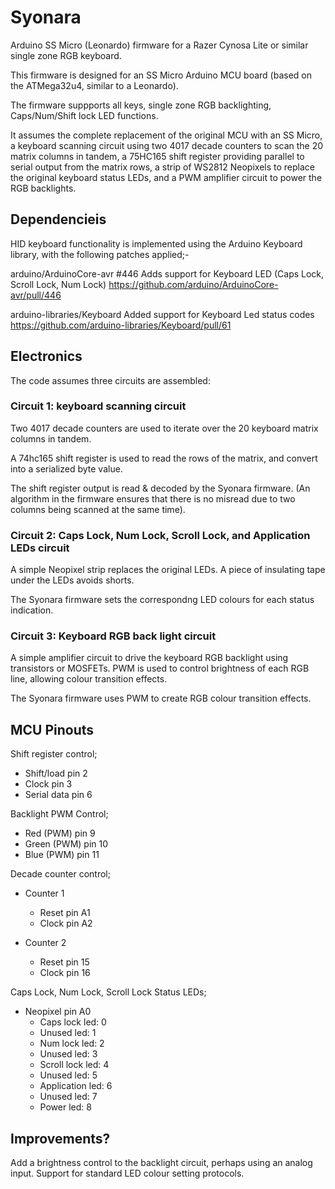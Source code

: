# Syonara
Arduino SS Micro (Leonardo) firmware for a Razer Cynosa Lite or similar single zone RGB keyboard.

This firmware is designed for an SS Micro Arduino MCU board (based on the ATMega32u4, similar to a Leonardo).

The firmware suppports all keys, single zone RGB backlighting, Caps/Num/Shift lock LED functions.

It assumes the complete replacement of the original MCU with an SS Micro, a keyboard scanning circuit using two 4017 decade counters to scan the 20 matrix columns in tandem,  a 75HC165 shift register providing parallel to serial output from the matrix rows, a strip of WS2812 Neopixels to replace the original keyboard status LEDs, and a PWM amplifier circuit to power the RGB backlights.

## Dependencieis

HID keyboard functionality is implemented using the Arduino Keyboard library, with the following patches applied;-

arduino/ArduinoCore-avr #446
Adds support for Keyboard LED (Caps Lock, Scroll Lock, Num Lock) 
https://github.com/arduino/ArduinoCore-avr/pull/446

arduino-libraries/Keyboard
Added support for Keyboard Led status codes
https://github.com/arduino-libraries/Keyboard/pull/61

## Electronics

The code assumes three circuits are assembled:

### Circuit 1: keyboard scanning circuit

Two 4017 decade counters are used to iterate over the 20 keyboard matrix columns in tandem.

A 74hc165 shift register is used to read the rows of the matrix, and convert into a serialized byte value.

The shift register output is read & decoded by the Syonara firmware. (An algorithm in the firmware ensures that there is no misread due to two columns being scanned at the same time).

### Circuit 2: Caps Lock, Num Lock, Scroll Lock, and Application LEDs circuit

A simple Neopixel strip replaces the original LEDs. A piece of insulating tape under the LEDs avoids shorts.

The Syonara firmware sets the correspondng LED colours for each status indication.

### Circuit 3: Keyboard RGB back light circuit

A simple amplifier circuit to drive the keyboard RGB backlight using transistors or MOSFETs. PWM is used to control brightness of each RGB line, allowing colour transition effects.

The Syonara firmware uses PWM to create RGB colour transition effects.

## MCU Pinouts

Shift register control;

 - Shift/load pin 2
 - Clock pin 3
 - Serial data pin 6

Backlight PWM Control;
 - Red (PWM) pin 9
 - Green (PWM) pin 10
 - Blue (PWM) pin 11

Decade counter control;

 - Counter 1 
   - Reset pin A1
   - Clock pin A2
 
 - Counter 2
   - Reset pin 15
   - Clock pin 16

Caps Lock, Num Lock, Scroll Lock Status LEDs;

 - Neopixel pin A0
   - Caps lock led: 0 
   - Unused led: 1 
   - Num lock led: 2
   - Unused led: 3
   - Scroll lock led: 4 
   - Unused led: 5 
   - Application led: 6 
   - Unused led: 7 
   - Power led: 8 

## Improvements?

Add a brightness control to the backlight circuit, perhaps using an analog input. Support for standard LED colour setting protocols.

